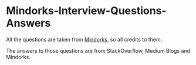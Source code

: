 # Mindorks-Interview-Questions-Answers

All the questions are taken from [Mindorks](https://github.com/MindorksOpenSource/android-interview-questions/blob/master/README.md#android-test-driven-development), so all credits to them.

The answers to those questions are from StackOverflow, Medium Blogs and Mindorks.
